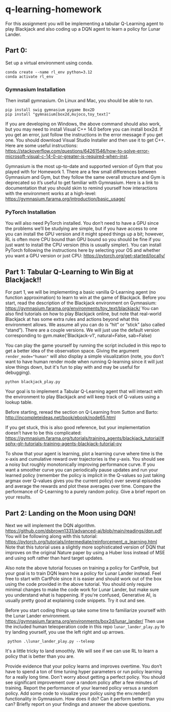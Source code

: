 # q-learning-homework

For this assignment you will be implementing a tabular Q-Learning agent to play Blackjack and also coding up a DQN agent to learn a policy for Lunar Lander. 


## Part 0:

Set up a virtual environment using conda. 
```
conda create --name rl_env python=3.12
conda activate rl_env
```
### Gymnasium Installation
Then install gymnasium. On Linux and Mac, you should be able to run.
```
pip install swig gymnasium pygame Box2D
pip install "gymnasium[box2d,mujoco,toy_text]"
```

If you are developing on Windows, the above command should also work, but you may need to install Visual C++ 14.0 before you can install box2d. If you get an error, just follow the instructions in the error message if you get one. You should download Visual Studio Installer and then use it to get C++. Here are some useful instructions: https://stackoverflow.com/questions/64261546/how-to-solve-error-microsoft-visual-c-14-0-or-greater-is-required-when-inst. 


Gymnasium is the most up-to-date and supported version of Gym that you played with for Homework 1. There are a few small differences between Gymnasium and Gym, but they follow the same overall structure and Gym is deprecated so it’s useful to get familiar with Gymnasium. Here is a link to documentation that you should skim to remind yourself how interactions with the environment works at a high-level: 
https://gymnasium.farama.org/introduction/basic_usage/ 

### PyTorch Installation
You will also need PyTorch installed. You don’t need to have a GPU since the problems we’ll be studying are simple, but if you have access to one you can install the GPU version and it might speed things up a bit; however, RL is often more CPU bound than GPU bound so you should be fine if you just want to install the CPU version (this is usually simpler). You can install PyTorch following the instructions here by selecting your OS and whether you want a GPU version or just CPU: 
https://pytorch.org/get-started/locally/ 


## Part 1: Tabular Q-Learning to Win Big at Blackjack!!

For part 1, we will be implementing a basic vanilla Q-Learning agent (no function approximation) to learn to win at the game of Blackjack. 
Before you start, read the description of the Blackjack environment on Gymnasium: https://gymnasium.farama.org/environments/toy_text/blackjack/ 
You can also find tutorials on how to play Blackjack online, but note that real-world Blackjack at has some extra rules and actions beyond what this environment allows. We assume all you can do is “hit” or “stick” (also called “stand”).
There are a couple versions. We will just use the default version corresponding to 
gym.make('Blackjack-v1', natural=False, sab=False)

You can play the game yourself by running the script included in this repo to get a better idea of the observation space. Giving the argument `render_mode="human"` will also display a simple visualization (note, you don't want to have human render mode when running Q-learning since it will just slow things down, but it's fun to play with and may be useful for debugging).
```
python blackjack_play.py
```


Your goal is to implement a Tabular Q-Learning agent that will interact with the environment to play Blackjack and will keep track of Q-values using a lookup table. 

Before starting, reread the section on Q-Learning from Sutton and Barto: 
http://incompleteideas.net/book/ebook/node65.html 

If you get stuck, this is also good reference, but your implementation doesn’t have to be this complicated: 
https://gymnasium.farama.org/tutorials/training_agents/blackjack_tutorial/#sphx-glr-tutorials-training-agents-blackjack-tutorial-py

To show that your agent is learning, plot a learning curve where time is the x-axis and cumulative reward over trajectories is the y-axis. You should see a noisy but roughly monotonically improving performance curve. If you want a smoother curve you can periodically pause updates and run your learned policy (remember the policy is implicit in the Q-values so just taking argmax over Q-values gives you the current policy) over several episodes and average the rewards and plot these averages over time. Compare the performance of Q-Learning to a purely random policy. Give a brief report on your results.


## Part 2: Landing on the Moon using DQN!
Next we will implement the DQN algorithm. 
https://github.com/dsbrown1331/advanced-ai/blob/main/readings/dqn.pdf 
You will be following along with this tutorial: 
https://pytorch.org/tutorials/intermediate/reinforcement_q_learning.html 
Note that this tutorial uses a slightly more sophisticated version of DQN that improves on the original Nature paper by using a Huber loss instead of MSE and using soft rather than hard target updates.

Also note the above tutorial focuses on training a policy for CartPole, but your goal is to train DQN learn how a policy for Lunar Lander instead. Feel free to start with CartPole since it is easier and should work out of the box using the code provided in the above tutorial. You should only require minimal changes to make the code work for Lunar Lander, but make sure you understand what is happening. If you're confused, Generative AI, is usually pretty good at explaining code snippets. Try it out and see.

Before you start coding things up take some time to familiarize yourself with the Lunar Lander environment. 
https://gymnasium.farama.org/environments/box2d/lunar_lander/ 
Then use the included human teleoperation code in this repo `lunar_lander_play.py` to try landing yourself, you use the left right and up arrows.
```
 python .\lunar_lander_play.py --teleop
```

It's a little tricky to land smoothly. We will see if we can use RL to learn a policy that is better than you are. 

Provide evidence that your policy learns and improves overtime. You don’t have to spend a ton of time tuning hyper parameters or run policy learning for a really long time. Don't worry about getting a perfect policy. You should see significant improvement over a random policy after a few minutes of training. Report the performance of your learned policy versus a random policy. Add some code to visualize your policy using the env.render() functionality in Gymnasium. How does it do? Can it perform better than you can? Briefly report on your findings and answer the above questions.

